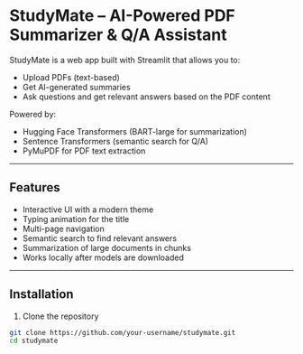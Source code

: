 # StudyMate – AI-Powered PDF Summarizer & Q/A Assistant

StudyMate is a web app built with Streamlit that allows you to:
- Upload PDFs (text-based)
- Get AI-generated summaries
- Ask questions and get relevant answers based on the PDF content

Powered by:
- Hugging Face Transformers (BART-large for summarization)
- Sentence Transformers (semantic search for Q/A)
- PyMuPDF for PDF text extraction

---

## Features
- Interactive UI with a modern theme
- Typing animation for the title
- Multi-page navigation
- Semantic search to find relevant answers
- Summarization of large documents in chunks
- Works locally after models are downloaded

---

## Installation

1. Clone the repository
```bash
git clone https://github.com/your-username/studymate.git
cd studymate

